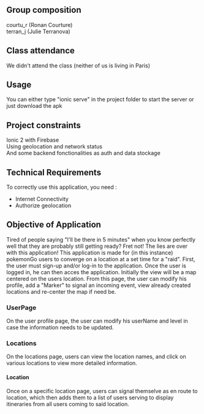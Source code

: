 
## Group composition
courtu_r (Ronan Courture)<br/>
terran_j (Julie Terranova)

## Class attendance
We didn't attend the class (neither of us is living in Paris)

## Usage
You can either type "ionic serve" in the project folder to start the server or just download the apk

## Project constraints
Ionic 2 with Firebase<br/>
Using geolocation and network status<br/>
And some backend fonctionalities as auth and data stockage

## Technical Requirements
To correctly use this application, you need :
  - Internet Connectivity
  - Authorize geolocation
  
## Objective of Application
Tired of people saying "I'll be there in 5 minutes" when you know perfectly well that they are probably still getting ready? Fret not! The lies are over with this application!
This application is made for (in this instance) pokemonGo users to converge on a location at a set time for a "raid".
First, the user must sign-up and/or log-in to the application.
Once the user is logged in, he can then acces the application. Initially the view will be a map centered on the users location. From this page, the user can modify his profile, add a "Marker" to signal an incoming event, view already created locations and re-center the map if need be.

 ### UserPage
 On the user profile page, the user can modify his userName and level in case the information needs to be updated.
 ### Locations
 On the locations page, users can view the location names, and click on various locations to view more detailed information.
 #### Location
 Once on a specific location page, users can signal themselve as en route to location, which then adds them to a list of users serving to display itineraries from all users coming to said location.
 

 
